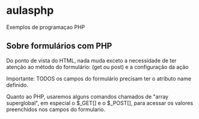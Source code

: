 # aulasphp
 Exemplos de programaçao PHP

 ## Sobre formulários com PHP

 Do ponto de vista do HTML, nada muda exceto a necessidade de ter atenção ao método do formulário: (get ou post) e a configuração da ação

 Importante: TODOS os campos do formulário precisam ter o atributo name definido.

 Quanto ao PHP, usaremos alguns comandos chamados de "array superglobal", em especial o $_GET[] e o $_POST[], para acessar os valores preenchidos nos campos do formulario.
